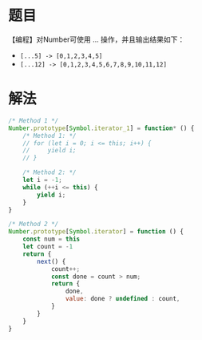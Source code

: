 # 题目

【编程】对Number可使用 ... 操作，并且输出结果如下：
 * `[...5] -> [0,1,2,3,4,5]`
 * `[...12] -> [0,1,2,3,4,5,6,7,8,9,10,11,12]`

# 解法

```js
/* Method 1 */
Number.prototype[Symbol.iterator_1] = function* () {
    /* Method 1: */
    // for (let i = 0; i <= this; i++) {
    //     yield i;
    // }

    /* Method 2: */
    let i = -1;
    while (++i <= this) {
        yield i;
    }
}
```

```js
/* Method 2 */
Number.prototype[Symbol.iterator] = function () {
    const num = this
    let count = -1
    return {
        next() {
            count++;
            const done = count > num;
            return {
                done,
                value: done ? undefined : count,
            }
        }
    }
}
```
